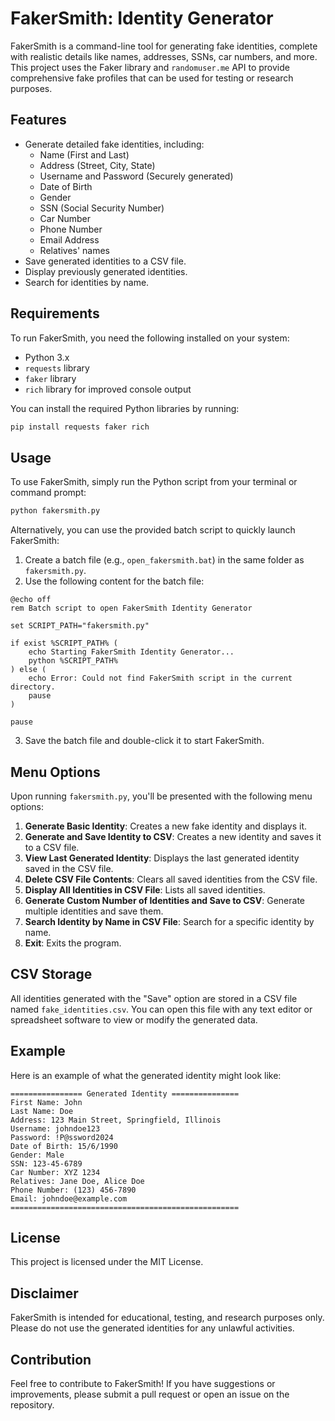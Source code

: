 # FakerSmith: Identity Generator

FakerSmith is a command-line tool for generating fake identities, complete with realistic details like names, addresses, SSNs, car numbers, and more. This project uses the Faker library and `randomuser.me` API to provide comprehensive fake profiles that can be used for testing or research purposes.

## Features

- Generate detailed fake identities, including:
  - Name (First and Last)
  - Address (Street, City, State)
  - Username and Password (Securely generated)
  - Date of Birth
  - Gender
  - SSN (Social Security Number)
  - Car Number
  - Phone Number
  - Email Address
  - Relatives' names
- Save generated identities to a CSV file.
- Display previously generated identities.
- Search for identities by name.

## Requirements

To run FakerSmith, you need the following installed on your system:

- Python 3.x
- `requests` library
- `faker` library
- `rich` library for improved console output

You can install the required Python libraries by running:

```sh
pip install requests faker rich
```

## Usage

To use FakerSmith, simply run the Python script from your terminal or command prompt:

```sh
python fakersmith.py
```

Alternatively, you can use the provided batch script to quickly launch FakerSmith:

1. Create a batch file (e.g., `open_fakersmith.bat`) in the same folder as `fakersmith.py`.
2. Use the following content for the batch file:

```batch
@echo off
rem Batch script to open FakerSmith Identity Generator

set SCRIPT_PATH="fakersmith.py"

if exist %SCRIPT_PATH% (
    echo Starting FakerSmith Identity Generator...
    python %SCRIPT_PATH%
) else (
    echo Error: Could not find FakerSmith script in the current directory.
    pause
)

pause
```
3. Save the batch file and double-click it to start FakerSmith.

## Menu Options

Upon running `fakersmith.py`, you'll be presented with the following menu options:

1. **Generate Basic Identity**: Creates a new fake identity and displays it.
2. **Generate and Save Identity to CSV**: Creates a new identity and saves it to a CSV file.
3. **View Last Generated Identity**: Displays the last generated identity saved in the CSV file.
4. **Delete CSV File Contents**: Clears all saved identities from the CSV file.
5. **Display All Identities in CSV File**: Lists all saved identities.
6. **Generate Custom Number of Identities and Save to CSV**: Generate multiple identities and save them.
7. **Search Identity by Name in CSV File**: Search for a specific identity by name.
8. **Exit**: Exits the program.

## CSV Storage

All identities generated with the "Save" option are stored in a CSV file named `fake_identities.csv`. You can open this file with any text editor or spreadsheet software to view or modify the generated data.

## Example

Here is an example of what the generated identity might look like:

```
================ Generated Identity ===============
First Name: John
Last Name: Doe
Address: 123 Main Street, Springfield, Illinois
Username: johndoe123
Password: !P@ssword2024
Date of Birth: 15/6/1990
Gender: Male
SSN: 123-45-6789
Car Number: XYZ 1234
Relatives: Jane Doe, Alice Doe
Phone Number: (123) 456-7890
Email: johndoe@example.com
===================================================
```

## License

This project is licensed under the MIT License.

## Disclaimer

FakerSmith is intended for educational, testing, and research purposes only. Please do not use the generated identities for any unlawful activities.

## Contribution

Feel free to contribute to FakerSmith! If you have suggestions or improvements, please submit a pull request or open an issue on the repository.
